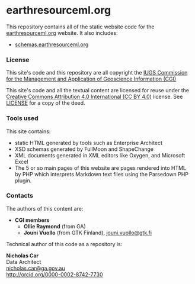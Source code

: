 # earthresourceml.org
This repository contains all of the static website code for the [earthresourceml.org]([http://earthresourceml.org) website. It also includes:

* [schemas.earthresourceml.org](http://schemas.earthresourceml.org)

### License
This site's code and this repository are all copyright the [IUGS Commission for the Management and Application of Geoscience Information (CGI)](http://www.cgi-iugs.org/)

This site's code and all the textual content are licensed for reuse under the [Creative Commons Attribution 4.0 International (CC BY 4.0)](https://creativecommons.org/licenses/by/4.0/) license. See [LICENSE](LICENSE) for a copy of the deed.

### Tools used
This site contains: 

* static HTML generated by tools such as Enterprise Architect
* XSD schemas generated by FullMoon and ShapeChange
* XML documents generated in XML editors like Oxygen, and Microsoft Excel
* The 5 or so main pages of this website are pages rendered into HTML by PHP which interprets Markdown text files using the Parsedown PHP plugin. 

### Contacts
The authors of this content are:

* **CGI members**
    * **Ollie Raymond** (from GA)
    * **Jouni Vuollo** (from GTK Finland), <jouni.vuollo@gtk.fi>

Technical author of this code as a repository is:

**Nicholas Car**  
Data Architect  
<nicholas.car@ga.gov.au>  
http://orcid.org/0000-0002-8742-7730  
